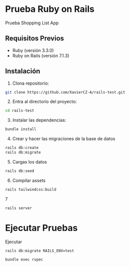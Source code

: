 # Prueba Ruby on Rails

Prueba Shopping List App

## Requisitos Previos

- Ruby (versión 3.3.0)
- Ruby on Rails (versión 7.1.3)

## Instalación

1. Clona repositorio:
```bash
git clone https://github.com/XavierCZ-A/rails-test.git
```

2. Entra al directorio del proyecto:
```bash
cd rails-test
```

3. Instalar las dependencias:
```bash
bundle install
```

4. Crear y hacer las migraciones de la base de datos
```bash
rails db:create
rails db:migrate
```

5. Cargas los datos
```bash
rails db:seed
```

6. Compilar assets
```bash
rails tailwindcss:build
```

7
```bash
rails server
```

# Ejecutar Pruebas
Ejecutar 

```bash
rails db:migrate RAILS_ENV=test
```

```bash
bundle exec rspec
```
